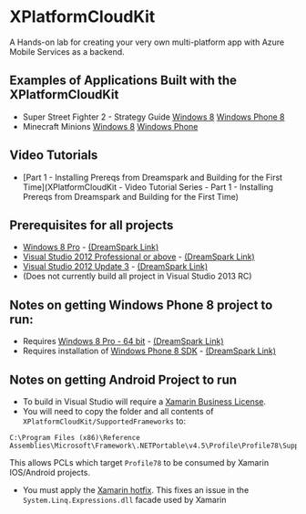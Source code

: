 XPlatformCloudKit
=================

A Hands-on lab for creating your very own multi-platform app with Azure Mobile Services as a backend.

Examples of Applications Built with the XPlatformCloudKit
---------------------------------------------------------
* Super Street Fighter 2 - Strategy Guide [Windows 8](http://apps.microsoft.com/windows/en-us/app/655e0b21-6a5f-455e-bc7f-01845c1198f9) [Windows Phone 8](http://www.windowsphone.com/en-us/store/app/super-street-fighter-2/fe3dbbce-7770-4a41-b395-f42e3819141d)
* Minecraft Minions [Windows 8](http://apps.microsoft.com/windows/en-us/app/ca936bcc-f665-4694-844b-afe6ed836e14) [Windows Phone](http://www.windowsphone.com/en-us/store/app/minecraft-minions/c81a20b6-481f-472f-99c6-8f25b989a50a)

Video Tutorials
---------------
* [Part 1 - Installing Prereqs from Dreamspark and Building for the First Time](XPlatformCloudKit - Video Tutorial Series - Part 1 - Installing Prereqs from Dreamspark and Building for the First Time)

Prerequisites for all projects
------------------------------

* [Windows 8 Pro](http://windows.microsoft.com/en-us/windows/buy?ocid=GA8_O_WOL_DIS_ShopHP_FPP_Light) - [(DreamSpark Link)](https://www.dreamspark.com/student/Windows-8-App-Development.aspx)
* [Visual Studio 2012 Professional or above](http://www.microsoft.com/visualstudio/eng/products/visual-studio-overview) - [(DreamSpark Link)](https://www.dreamspark.com/Product/Product.aspx?productid=44)
* [Visual Studio 2012 Update 3](http://support.microsoft.com/kb/2835600) - [(DreamSpark Link)](https://www.dreamspark.com/Product/Product.aspx?productid=51)
* (Does not currently build all project in Visual Studio 2013 RC)

Notes on getting Windows Phone 8 project to run:
-----------------------------------------------

* Requires [Windows 8 Pro - 64 bit](http://windows.microsoft.com/en-us/windows/buy?ocid=GA8_O_WOL_DIS_ShopHP_FPP_Light) - [(DreamSpark Link)](https://www.dreamspark.com/student/Windows-8-App-Development.aspx)
* Requires installation of [Windows Phone 8 SDK](http://aka.ms/phonesdk-cr) - [(DreamSpark Link)](https://www.dreamspark.com/student/Windows-Phone-8-App-Development.aspx)

Notes on getting Android Project to run
---------------------------------------

- To build in Visual Studio will require a [Xamarin Business License](https://store.xamarin.com/).
- You will need to copy the folder and all contents of `XPlatformCloudKit/SupportedFrameworks` to:
  
```
C:\Program Files (x86)\Reference Assemblies\Microsoft\Framework\.NETPortable\v4.5\Profile\Profile78\SupportedFrameworks
```
This allows PCLs which target `Profile78` to be consumed by Xamarin IOS/Android projects.
- You must apply the [Xamarin hotfix](http://forums.xamarin.com/discussion/5507/using-system-linq-expressions-in-a-pcl-method-causes-typeloadexpression-mono-android-4-7-10024). This fixes an issue in the `System.Linq.Expressions.dll` facade used by Xamarin
